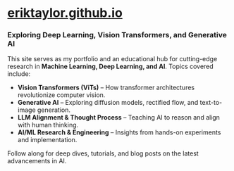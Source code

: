 # **[eriktaylor.github.io](https://eriktaylor.github.io/)**  

### **Exploring Deep Learning, Vision Transformers, and Generative AI**  

This site serves as my portfolio and an educational hub for cutting-edge research in **Machine Learning, Deep Learning, and AI**. Topics covered include:  

- **Vision Transformers (ViTs)** – How transformer architectures revolutionize computer vision.  
- **Generative AI** – Exploring diffusion models, rectified flow, and text-to-image generation.  
- **LLM Alignment & Thought Process** – Teaching AI to reason and align with human thinking.  
- **AI/ML Research & Engineering** – Insights from hands-on experiments and implementation.  

Follow along for deep dives, tutorials, and blog posts on the latest advancements in AI.
